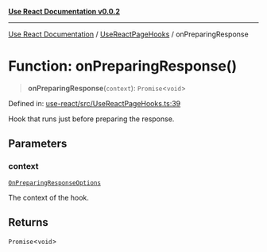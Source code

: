 [**Use React Documentation v0.0.2**](../../README.md)

***

[Use React Documentation](../../modules.md) / [UseReactPageHooks](../README.md) / onPreparingResponse

# Function: onPreparingResponse()

> **onPreparingResponse**(`context`): `Promise`\<`void`\>

Defined in: [use-react/src/UseReactPageHooks.ts:39](https://github.com/stonemjs/use-react/blob/9a749b225241b8e0ac2a5483904ca8322927b1d4/src/UseReactPageHooks.ts#L39)

Hook that runs just before preparing the response.

## Parameters

### context

[`OnPreparingResponseOptions`](../interfaces/OnPreparingResponseOptions.md)

The context of the hook.

## Returns

`Promise`\<`void`\>
